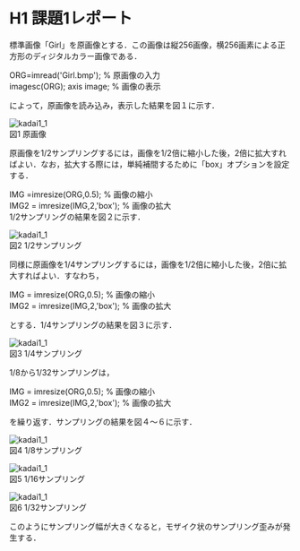 # H1 課題1レポート　　
標準画像「Girl」を原画像とする．この画像は縦256画像，横256画素による正方形のディジタルカラー画像である．

ORG=imread('Girl.bmp'); % 原画像の入力  
imagesc(ORG); axis image; % 画像の表示  

によって，原画像を読み込み，表示した結果を図１に示す．  

![kadai1_1](https://github.com/dolphinhardcore/kadai/blob/master/image/kadai1_1.png)  
図1 原画像

原画像を1/2サンプリングするには，画像を1/2倍に縮小した後，2倍に拡大すればよい．なお，拡大する際には，単純補間するために「box」オプションを設定する．

IMG =imresize(ORG,0.5); % 画像の縮小  
IMG2 = imresize(IMG,2,'box'); % 画像の拡大  
1/2サンプリングの結果を図２に示す．

![kadai1_1](https://github.com/dolphinhardcore/kadai/blob/master/image/kadai1_2.png)  
図2 1/2サンプリング

同様に原画像を1/4サンプリングするには，画像を1/2倍に縮小した後，2倍に拡大すればよい．すなわち，

IMG = imresize(ORG,0.5); % 画像の縮小  
IMG2 = imresize(IMG,2,'box'); % 画像の拡大  

とする．1/4サンプリングの結果を図３に示す．

![kadai1_1](https://github.com/dolphinhardcore/kadai/blob/master/image/kadai1_3.png)  
図3 1/4サンプリング

1/8から1/32サンプリングは，

IMG = imresize(ORG,0.5); % 画像の縮小  
IMG2 = imresize(IMG,2,'box'); % 画像の拡大  

を繰り返す．サンプリングの結果を図４～６に示す．

![kadai1_1](https://github.com/dolphinhardcore/kadai/blob/master/image/kadai1_4.png)  
図4 1/8サンプリング

![kadai1_1](https://github.com/dolphinhardcore/kadai/blob/master/image/kadai1_5.png)  
図5 1/16サンプリング

![kadai1_1](https://github.com/dolphinhardcore/kadai/blob/master/image/kadai1_6.png)  
図6 1/32サンプリング

このようにサンプリング幅が大きくなると，モザイク状のサンプリング歪みが発生する．
